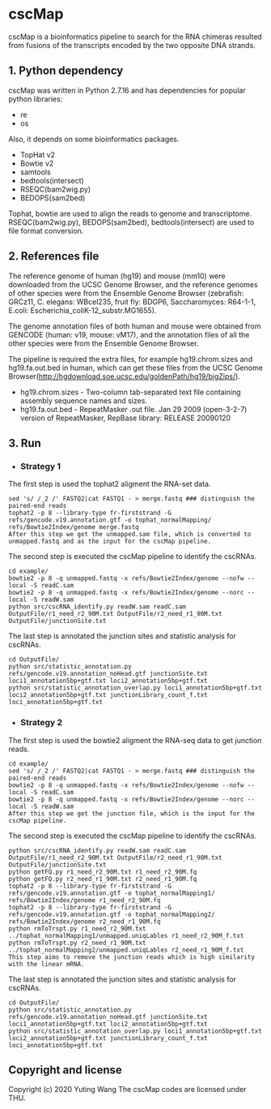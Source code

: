 # cscMap
cscMap is a bioinformatics pipeline to search for the RNA chimeras resulted from fusions of the transcripts encoded by the two opposite DNA strands.
## 1. Python dependency
cscMap was written in Python 2.7.16 and has dependencies for popular python libraries:

* re
* os

Also, it depends on some bioinformatics packages.

* TopHat v2
* Bowtie v2
* samtools
* bedtools(intersect)
* RSEQC(bam2wig.py)
* BEDOPS(sam2bed)

Tophat, bowtie are used to align the reads to genome and transcriptome.
RSEQC(bam2wig.py), BEDOPS(sam2bed), bedtools(intersect) are used to file format conversion.

## 2. References file
The reference genome of human (hg19) and mouse (mm10) were downloaded from the UCSC Genome Browser, and the reference genomes of other species were from the Ensemble Genome Browser (zebrafish: GRCz11, C. elegans: WBcel235, fruit fly: BDGP6, Saccharomyces: R64-1-1, E.coli: Escherichia_coliK-12_substr.MG1655). 

The genome annotation files of both human and mouse were obtained from GENCODE (human: v19, mouse: vM17), and the annotation files of all the other species were from the Ensemble Genome Browser. 

The pipeline is required the extra files, for example hg19.chrom.sizes and hg19.fa.out.bed in human, which can get these files from the UCSC Genome Browser(http://hgdownload.soe.ucsc.edu/goldenPath/hg19/bigZips/).
* hg19.chrom.sizes - Two-column tab-separated text file containing assembly sequence names and sizes.
* hg19.fa.out.bed - RepeatMasker .out file. Jan 29 2009 (open-3-2-7) version of RepeatMasker, RepBase library: RELEASE 20090120

## 3. Run
* ### Strategy 1
The first step is used the tophat2 aligment the RNA-set data.
```
sed 's/ /_2 /' FASTQ2|cat FASTQ1 - > merge.fastq ### distinguish the paired-end reads
tophat2 -p 8 --library-type fr-firststrand -G refs/gencode.v19.annotation.gtf -o tophat_normalMapping/ refs/Bowtie2Index/genome merge.fastq
After this step we get the unmapped.sam file, which is converted to unmapped.fastq and as the input for the cscMap pipeline.
```
The second step is executed the cscMap pipeline to identify the cscRNAs.
```
cd example/
bowtie2 -p 8 -q unmapped.fastq -x refs/Bowtie2Index/genome --nofw --local -S readC.sam
bowtie2 -p 8 -q unmapped.fastq -x refs/Bowtie2Index/genome --norc --local -S readW.sam
python src/cscRNA_identify.py readW.sam readC.sam OutputFile/r1_need_r2_90M.txt OutputFile/r2_need_r1_90M.txt OutputFile/junctionSite.txt
```
The last step is annotated the junction sites and statistic analysis for cscRNAs.
```
cd OutputFile/
python src/statistic_annotation.py refs/gencode.v19.annotation_noHead.gtf junctionSite.txt loci1_annotation5bp+gtf.txt loci2_annotation5bp+gtf.txt
python src/statistic_annotation_overlap.py loci1_annotation5bp+gtf.txt loci2_annotation5bp+gtf.txt junctionLibrary_count_f.txt loci_annotation5bp+gtf.txt
```
* ### Strategy 2
The first step is used the bowtie2 aligment the RNA-seq data to get junction reads.
```
cd example/
sed 's/ /_2 /' FASTQ2|cat FASTQ1 - > merge.fastq ### distinguish the paired-end reads
bowtie2 -p 8 -q unmapped.fastq -x refs/Bowtie2Index/genome --nofw --local -S readC.sam
bowtie2 -p 8 -q unmapped.fastq -x refs/Bowtie2Index/genome --norc --local -S readW.sam
After this step we get the junction file, which is the input for the cscMap pipeline.
```
The second step is executed the cscMap pipeline to identify the cscRNAs.
```
python src/cscRNA_identify.py readW.sam readC.sam OutputFile/r1_need_r2_90M.txt OutputFile/r2_need_r1_90M.txt OutputFile/junctionSite.txt
python getFQ.py r1_need_r2_90M.txt r1_need_r2_90M.fq
python getFQ.py r2_need_r1_90M.txt r2_need_r1_90M.fq
tophat2 -p 8 --library-type fr-firststrand -G refs/gencode.v19.annotation.gtf -o tophat_normalMapping1/ refs/Bowtie2Index/genome r1_need_r2_90M.fq
tophat2 -p 8 --library-type fr-firststrand -G refs/gencode.v19.annotation.gtf -o tophat_normalMapping2/ refs/Bowtie2Index/genome r2_need_r1_90M.fq
python rmToTrspt.py r1_need_r2_90M.txt ../tophat_normalMapping1/unmapped.uniqLables r1_need_r2_90M_f.txt
python rmToTrspt.py r2_need_r1_90M.txt ../tophat_normalMapping2/unmapped.uniqLables r2_need_r1_90M_f.txt
This step aims to remove the junction reads which is high similarity with the linear mRNA.
```
The last step is annotated the junction sites and statistic analysis for cscRNAs.
```
cd OutputFile/
python src/statistic_annotation.py refs/gencode.v19.annotation_noHead.gtf junctionSite.txt loci1_annotation5bp+gtf.txt loci2_annotation5bp+gtf.txt
python src/statistic_annotation_overlap.py loci1_annotation5bp+gtf.txt loci2_annotation5bp+gtf.txt junctionLibrary_count_f.txt loci_annotation5bp+gtf.txt
```

## Copyright and license
Copyright (c) 2020 Yuting Wang
The cscMap codes are licensed under THU.

